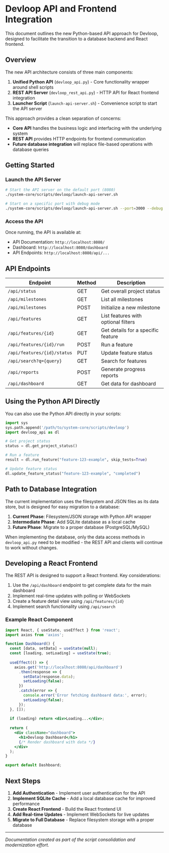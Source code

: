 # Devloop API and Frontend Integration

This document outlines the new Python-based API approach for Devloop, designed to facilitate the transition to a database backend and React frontend.

## Overview

The new API architecture consists of three main components:

1. **Unified Python API** (`devloop_api.py`) - Core functionality wrapper around shell scripts
2. **REST API Server** (`devloop_rest_api.py`) - HTTP API for React frontend integration
3. **Launcher Script** (`launch-api-server.sh`) - Convenience script to start the API server

This approach provides a clean separation of concerns:

- **Core API** handles the business logic and interfacing with the underlying system
- **REST API** provides HTTP endpoints for frontend communication
- **Future database integration** will replace file-based operations with database queries

## Getting Started

### Launch the API Server

```bash
# Start the API server on the default port (8080)
./system-core/scripts/devloop/launch-api-server.sh

# Start on a specific port with debug mode
./system-core/scripts/devloop/launch-api-server.sh --port=3000 --debug
```

### Access the API

Once running, the API is available at:

- API Documentation: `http://localhost:8080/`
- Dashboard: `http://localhost:8080/dashboard`
- API Endpoints: `http://localhost:8080/api/...`

## API Endpoints

| Endpoint | Method | Description |
|----------|--------|-------------|
| `/api/status` | GET | Get overall project status |
| `/api/milestones` | GET | List all milestones |
| `/api/milestones` | POST | Initialize a new milestone |
| `/api/features` | GET | List features with optional filters |
| `/api/features/{id}` | GET | Get details for a specific feature |
| `/api/features/{id}/run` | POST | Run a feature |
| `/api/features/{id}/status` | PUT | Update feature status |
| `/api/search?q={query}` | GET | Search for features |
| `/api/reports` | POST | Generate progress reports |
| `/api/dashboard` | GET | Get data for dashboard |

## Using the Python API Directly

You can also use the Python API directly in your scripts:

```python
import sys
sys.path.append('/path/to/system-core/scripts/devloop')
import devloop_api as dl

# Get project status
status = dl.get_project_status()

# Run a feature
result = dl.run_feature("feature-123-example", skip_tests=True)

# Update feature status
dl.update_feature_status("feature-123-example", "completed")
```

## Path to Database Integration

The current implementation uses the filesystem and JSON files as its data store, but is designed for easy migration to a database:

1. **Current Phase**: Filesystem/JSON storage with Python API wrapper
2. **Intermediate Phase**: Add SQLite database as a local cache
3. **Future Phase**: Migrate to a proper database (PostgreSQL/MySQL)

When implementing the database, only the data access methods in `devloop_api.py` need to be modified - the REST API and clients will continue to work without changes.

## Developing a React Frontend

The REST API is designed to support a React frontend. Key considerations:

1. Use the `/api/dashboard` endpoint to get complete data for the main dashboard
2. Implement real-time updates with polling or WebSockets
3. Create a feature detail view using `/api/features/{id}`
4. Implement search functionality using `/api/search`

### Example React Component

```jsx
import React, { useState, useEffect } from 'react';
import axios from 'axios';

function Dashboard() {
  const [data, setData] = useState(null);
  const [loading, setLoading] = useState(true);
  
  useEffect(() => {
    axios.get('http://localhost:8080/api/dashboard')
      .then(response => {
        setData(response.data);
        setLoading(false);
      })
      .catch(error => {
        console.error('Error fetching dashboard data:', error);
        setLoading(false);
      });
  }, []);
  
  if (loading) return <div>Loading...</div>;
  
  return (
    <div className="dashboard">
      <h1>Devloop Dashboard</h1>
      {/* Render dashboard with data */}
    </div>
  );
}

export default Dashboard;
```

## Next Steps

1. **Add Authentication** - Implement user authentication for the API
2. **Implement SQLite Cache** - Add a local database cache for improved performance
3. **Create React Frontend** - Build the React frontend UI
4. **Add Real-time Updates** - Implement WebSockets for live updates
5. **Migrate to Full Database** - Replace filesystem storage with a proper database

---

*Documentation created as part of the script consolidation and modernization effort.*
